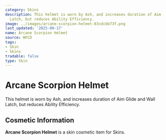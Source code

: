 ```yaml
---
category: Skins
description: This helmet is worn by Ash, and increases duration of Aim Glide and Wall
  Latch, but reduces Ability Efficiency.
image: ../images/arcane-scorpion-helmet-83cdcbb73f.png
last_updated: '2025-09-17'
name: Arcane Scorpion Helmet
source: WFCD
tags:
- Skin
- Skins
tradable: false
type: Skin
---
```


# Arcane Scorpion Helmet

This helmet is worn by Ash, and increases duration of Aim Glide and Wall Latch, but reduces Ability Efficiency.

## Cosmetic Information

**Arcane Scorpion Helmet** is a skin cosmetic item for Skins.

